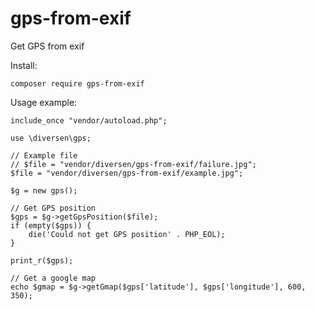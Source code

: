 # gps-from-exif

Get GPS from exif

Install: 

    composer require gps-from-exif

Usage example: 

~~~.php
include_once "vendor/autoload.php";

use \diversen\gps;

// Example file
// $file = "vendor/diversen/gps-from-exif/failure.jpg";
$file = "vendor/diversen/gps-from-exif/example.jpg";

$g = new gps();

// Get GPS position
$gps = $g->getGpsPosition($file);
if (empty($gps)) {
    die('Could not get GPS position' . PHP_EOL);
}

print_r($gps);

// Get a google map
echo $gmap = $g->getGmap($gps['latitude'], $gps['longitude'], 600, 350);

~~~
 
